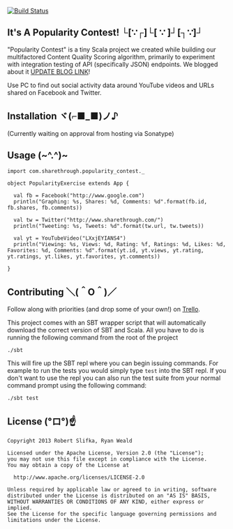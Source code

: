 [![Build Status](https://secure.travis-ci.org/rslifka/popularity_contest.png)](http://travis-ci.org/rslifka/popularity_contest)

## It's A Popularity Contest! └[∵┌]└[ ∵ ]┘[┐∵]┘

"Popularity Contest" is a tiny Scala project we created while building our multifactored Content Quality Scoring algorithm, primarily to experiment with integration testing of API (specifically JSON) endpoints.  We blogged about it [UPDATE BLOG LINK](http://www.sharethrough.com/engineering)!

Use PC to find out social activity data around YouTube videos and URLs shared on Facebook and Twitter.

## Installation ヾ(⌐■_■)ノ♪

(Currently waiting on approval from hosting via Sonatype)

## Usage (~^.^)~

    import com.sharethrough.popularity_contest._

    object PopularityExercise extends App {

      val fb = Facebook("http://www.google.com")
      println("Graphing: %s, Shares: %d, Comments: %d".format(fb.id, fb.shares, fb.comments))

      val tw = Twitter("http://www.sharethrough.com/")
      println("Tweeting: %s, Tweets: %d".format(tw.url, tw.tweets))

      val yt = YouTubeVideo("LXxjEYIANS4")
      println("Viewing: %s, Views: %d, Rating: %f, Ratings: %d, Likes: %d, Favorites: %d, Comments: %d".format(yt.id, yt.views, yt.rating, yt.ratings, yt.likes, yt.favorites, yt.comments))
      
    }

## Contributing ＼(＾O＾)／

Follow along with priorities (and drop some of your own!) on [Trello](https://trello.com/board/popularity-contest/51d0fb957e25710b780025ff).

This project comes with an SBT wrapper script that will automatically download the correct version of SBT and Scala. All you have to do is running the following command from the root of the project

```
./sbt
```

This will fire up the SBT repl where you can begin issuing commands. For example to run the tests you would simply type ```test``` into the SBT repl.  If you don't want to use the repl you can also run the test suite from your normal command prompt using the following command:

```
./sbt test
```

## License (°ロ°)☝

    Copyright 2013 Robert Slifka, Ryan Weald

    Licensed under the Apache License, Version 2.0 (the "License");
    you may not use this file except in compliance with the License.
    You may obtain a copy of the License at

      http://www.apache.org/licenses/LICENSE-2.0

    Unless required by applicable law or agreed to in writing, software
    distributed under the License is distributed on an "AS IS" BASIS,
    WITHOUT WARRANTIES OR CONDITIONS OF ANY KIND, either express or implied.
    See the License for the specific language governing permissions and
    limitations under the License.

